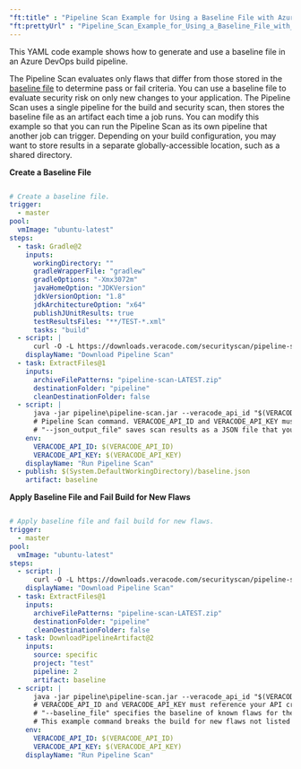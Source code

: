 ```yaml
---
"ft:title" : "Pipeline Scan Example for Using a Baseline File with Azure DevOps"
"ft:prettyUrl" : "Pipeline_Scan_Example_for_Using_a_Baseline_File_with_Azure_Devops"
---
```

This YAML code example shows how to generate and use a baseline file in an Azure DevOps build pipeline.

The Pipeline Scan evaluates only flaws that differ from those stored in the [baseline file](07_c_about_pipeline_baseline_file.md) to determine pass or fail criteria. You can use a baseline file to evaluate security risk on only new changes to your application. The Pipeline Scan uses a single pipeline for the build and security scan, then stores the baseline file as an artifact each time a job runs. You can modify this example so that you can run the Pipeline Scan as its own pipeline that another job can trigger. Depending on your build configuration, you may want to store results in a separate globally-accessible location, such as a shared directory.

<p font-size="13pt"><b>Create a Baseline File</b></p>

```yaml

# Create a baseline file.
trigger:
  - master
pool:
  vmImage: "ubuntu-latest"
steps:
  - task: Gradle@2
    inputs:
      workingDirectory: ""
      gradleWrapperFile: "gradlew"
      gradleOptions: "-Xmx3072m"
      javaHomeOption: "JDKVersion"
      jdkVersionOption: "1.8"
      jdkArchitectureOption: "x64"
      publishJUnitResults: true
      testResultsFiles: "**/TEST-*.xml"
      tasks: "build"
  - script: |
      curl -O -L https://downloads.veracode.com/securityscan/pipeline-scan-LATEST.zip
    displayName: "Download Pipeline Scan"
  - task: ExtractFiles@1
    inputs:
      archiveFilePatterns: "pipeline-scan-LATEST.zip"
      destinationFolder: "pipeline"
      cleanDestinationFolder: false
  - script: |
      java -jar pipeline\pipeline-scan.jar --veracode_api_id "$(VERACODE_API_ID)" --veracode_api_key "$(VERACODE_API_KEY)" --file "example.jar" --json_output_file="baseline.json" || true
      # Pipeline Scan command. VERACODE_API_ID and VERACODE_API_KEY must reference your API credentials.
      # "--json_output_file" saves scan results as a JSON file that you can use as a baseline file.
    env:
      VERACODE_API_ID: $(VERACODE_API_ID)
      VERACODE_API_KEY: $(VERACODE_API_KEY)
    displayName: "Run Pipeline Scan"
  - publish: $(System.DefaultWorkingDirectory)/baseline.json
    artifact: baseline

```

<p font-size="13pt"><b>Apply Baseline File and Fail Build for New Flaws</b></p>

```yaml

# Apply baseline file and fail build for new flaws.
trigger:
  - master
pool:
  vmImage: "ubuntu-latest"
steps:
  - script: |
      curl -O -L https://downloads.veracode.com/securityscan/pipeline-scan-LATEST.zip
    displayName: "Download Pipeline Scan"
  - task: ExtractFiles@1
    inputs:
      archiveFilePatterns: "pipeline-scan-LATEST.zip"
      destinationFolder: "pipeline"
      cleanDestinationFolder: false
  - task: DownloadPipelineArtifact@2
    inputs:
      source: specific
      project: "test"
      pipeline: 2
      artifact: baseline
  - script: |
      java -jar pipeline\pipeline-scan.jar --veracode_api_id "$(VERACODE_API_ID)" --veracode_api_key "$(VERACODE_API_KEY)" --file "example.jar" --baseline_file "../baseline.json"
      # VERACODE_API_ID and VERACODE_API_KEY must reference your API credentials.
      # "--baseline_file" specifies the baseline of known flaws for the specified application file.
      # This example command breaks the build for new flaws not listed in the specified baseline file. 
    env:
      VERACODE_API_ID: $(VERACODE_API_ID)
      VERACODE_API_KEY: $(VERACODE_API_KEY)
    displayName: "Run Pipeline Scan"

```
